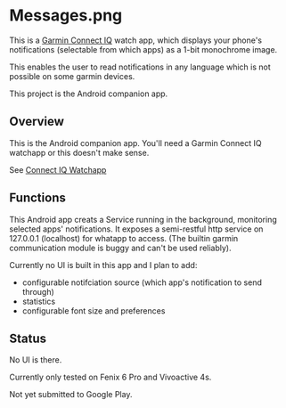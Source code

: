 # Messages.png

This is a [Garmin Connect IQ](https://apps.garmin.com/en-US/) watch app, which displays your phone's notifications (selectable from which apps) as a 1-bit monochrome image.

This enables the user to read notifications in any language which is not possible on some garmin devices.

This project is the Android companion app.

## Overview

This is the Android companion app. You'll need a Garmin Connect IQ watchapp or this doesn't make sense.

See [Connect IQ Watchapp](https://github.com/starryalley/Messages.png)

## Functions

This Android app creats a Service running in the background, monitoring selected apps' notifications. It exposes a semi-restful http service on 127.0.0.1 (localhost) for whatapp to access. (The builtin garmin communication module is buggy and can't be used reliably).

Currently no UI is built in this app and I plan to add:
* configurable notifciation source (which app's notification to send through)
* statistics
* configurable font size and preferences

## Status

No UI is there.

Currently only tested on Fenix 6 Pro and Vivoactive 4s.

Not yet submitted to Google Play.
